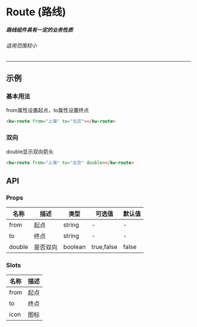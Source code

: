 # Route (路线)
##### 路线组件具有一定的业务性质
###### 适用范围较小
---
## 示例
### 基本用法
from属性设置起点，to属性设置终点
```html
<kw-route from="上海" to="北京"></kw-route>
```
### 双向
double显示双向箭头
```html
<kw-route from="上海" to="北京" double></kw-route>
```
## API
### Props
名称|描述|类型|可选值|默认值
---|---|---|---|---
from|起点|string|-|-
to|终点|string|-|-
double|是否双向|boolean|true,false|false
### Slots
名称|描述
---|---
from|起点
to|终点
icon|图标

